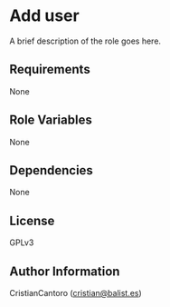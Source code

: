 Add user
========

A brief description of the role goes here.

Requirements
------------

None

Role Variables
--------------

None

Dependencies
------------

None

License
-------

GPLv3

Author Information
------------------

CristianCantoro (cristian@balist.es)
